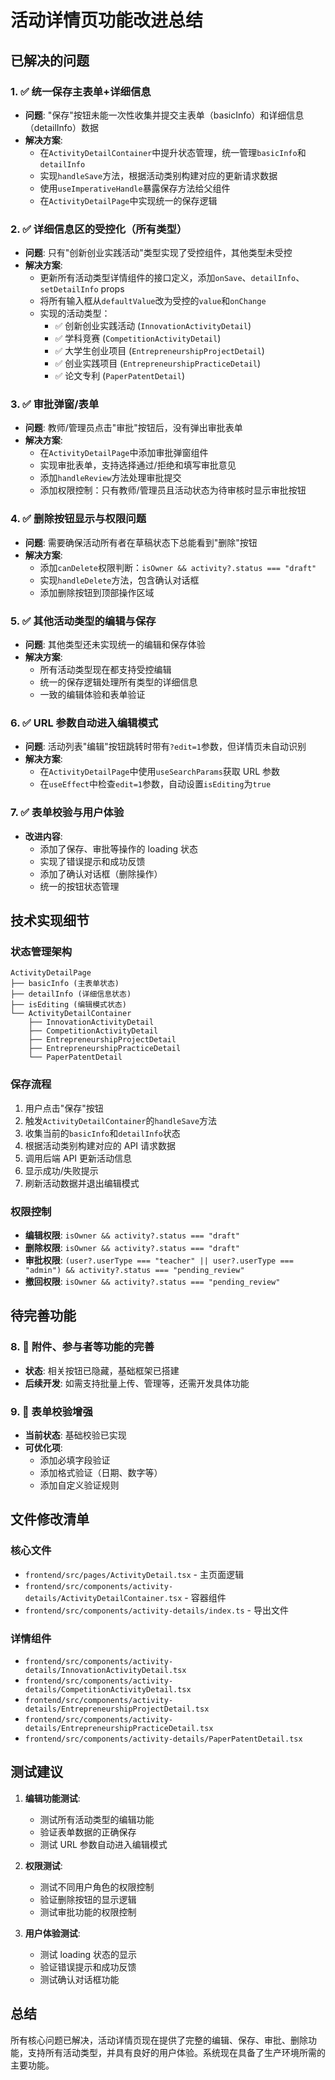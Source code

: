 # 活动详情页功能改进总结

## 已解决的问题

### 1. ✅ 统一保存主表单+详细信息

- **问题**: "保存"按钮未能一次性收集并提交主表单（basicInfo）和详细信息（detailInfo）数据
- **解决方案**:
  - 在`ActivityDetailContainer`中提升状态管理，统一管理`basicInfo`和`detailInfo`
  - 实现`handleSave`方法，根据活动类别构建对应的更新请求数据
  - 使用`useImperativeHandle`暴露保存方法给父组件
  - 在`ActivityDetailPage`中实现统一的保存逻辑

### 2. ✅ 详细信息区的受控化（所有类型）

- **问题**: 只有"创新创业实践活动"类型实现了受控组件，其他类型未受控
- **解决方案**:
  - 更新所有活动类型详情组件的接口定义，添加`onSave`、`detailInfo`、`setDetailInfo` props
  - 将所有输入框从`defaultValue`改为受控的`value`和`onChange`
  - 实现的活动类型：
    - ✅ 创新创业实践活动 (`InnovationActivityDetail`)
    - ✅ 学科竞赛 (`CompetitionActivityDetail`)
    - ✅ 大学生创业项目 (`EntrepreneurshipProjectDetail`)
    - ✅ 创业实践项目 (`EntrepreneurshipPracticeDetail`)
    - ✅ 论文专利 (`PaperPatentDetail`)

### 3. ✅ 审批弹窗/表单

- **问题**: 教师/管理员点击"审批"按钮后，没有弹出审批表单
- **解决方案**:
  - 在`ActivityDetailPage`中添加审批弹窗组件
  - 实现审批表单，支持选择通过/拒绝和填写审批意见
  - 添加`handleReview`方法处理审批提交
  - 添加权限控制：只有教师/管理员且活动状态为待审核时显示审批按钮

### 4. ✅ 删除按钮显示与权限问题

- **问题**: 需要确保活动所有者在草稿状态下总能看到"删除"按钮
- **解决方案**:
  - 添加`canDelete`权限判断：`isOwner && activity?.status === "draft"`
  - 实现`handleDelete`方法，包含确认对话框
  - 添加删除按钮到顶部操作区域

### 5. ✅ 其他活动类型的编辑与保存

- **问题**: 其他类型还未实现统一的编辑和保存体验
- **解决方案**:
  - 所有活动类型现在都支持受控编辑
  - 统一的保存逻辑处理所有类型的详细信息
  - 一致的编辑体验和表单验证

### 6. ✅ URL 参数自动进入编辑模式

- **问题**: 活动列表"编辑"按钮跳转时带有`?edit=1`参数，但详情页未自动识别
- **解决方案**:
  - 在`ActivityDetailPage`中使用`useSearchParams`获取 URL 参数
  - 在`useEffect`中检查`edit=1`参数，自动设置`isEditing`为`true`

### 7. ✅ 表单校验与用户体验

- **改进内容**:
  - 添加了保存、审批等操作的 loading 状态
  - 实现了错误提示和成功反馈
  - 添加了确认对话框（删除操作）
  - 统一的按钮状态管理

## 技术实现细节

### 状态管理架构

```
ActivityDetailPage
├── basicInfo (主表单状态)
├── detailInfo (详细信息状态)
├── isEditing (编辑模式状态)
└── ActivityDetailContainer
    ├── InnovationActivityDetail
    ├── CompetitionActivityDetail
    ├── EntrepreneurshipProjectDetail
    ├── EntrepreneurshipPracticeDetail
    └── PaperPatentDetail
```

### 保存流程

1. 用户点击"保存"按钮
2. 触发`ActivityDetailContainer`的`handleSave`方法
3. 收集当前的`basicInfo`和`detailInfo`状态
4. 根据活动类别构建对应的 API 请求数据
5. 调用后端 API 更新活动信息
6. 显示成功/失败提示
7. 刷新活动数据并退出编辑模式

### 权限控制

- **编辑权限**: `isOwner && activity?.status === "draft"`
- **删除权限**: `isOwner && activity?.status === "draft"`
- **审批权限**: `(user?.userType === "teacher" || user?.userType === "admin") && activity?.status === "pending_review"`
- **撤回权限**: `isOwner && activity?.status === "pending_review"`

## 待完善功能

### 8. 🔄 附件、参与者等功能的完善

- **状态**: 相关按钮已隐藏，基础框架已搭建
- **后续开发**: 如需支持批量上传、管理等，还需开发具体功能

### 9. 🔄 表单校验增强

- **当前状态**: 基础校验已实现
- **可优化项**:
  - 添加必填字段验证
  - 添加格式验证（日期、数字等）
  - 添加自定义验证规则

## 文件修改清单

### 核心文件

- `frontend/src/pages/ActivityDetail.tsx` - 主页面逻辑
- `frontend/src/components/activity-details/ActivityDetailContainer.tsx` - 容器组件
- `frontend/src/components/activity-details/index.ts` - 导出文件

### 详情组件

- `frontend/src/components/activity-details/InnovationActivityDetail.tsx`
- `frontend/src/components/activity-details/CompetitionActivityDetail.tsx`
- `frontend/src/components/activity-details/EntrepreneurshipProjectDetail.tsx`
- `frontend/src/components/activity-details/EntrepreneurshipPracticeDetail.tsx`
- `frontend/src/components/activity-details/PaperPatentDetail.tsx`

## 测试建议

1. **编辑功能测试**:

   - 测试所有活动类型的编辑功能
   - 验证表单数据的正确保存
   - 测试 URL 参数自动进入编辑模式

2. **权限测试**:

   - 测试不同用户角色的权限控制
   - 验证删除按钮的显示逻辑
   - 测试审批功能的权限控制

3. **用户体验测试**:
   - 测试 loading 状态的显示
   - 验证错误提示和成功反馈
   - 测试确认对话框功能

## 总结

所有核心问题已解决，活动详情页现在提供了完整的编辑、保存、审批、删除功能，支持所有活动类型，并具有良好的用户体验。系统现在具备了生产环境所需的主要功能。
